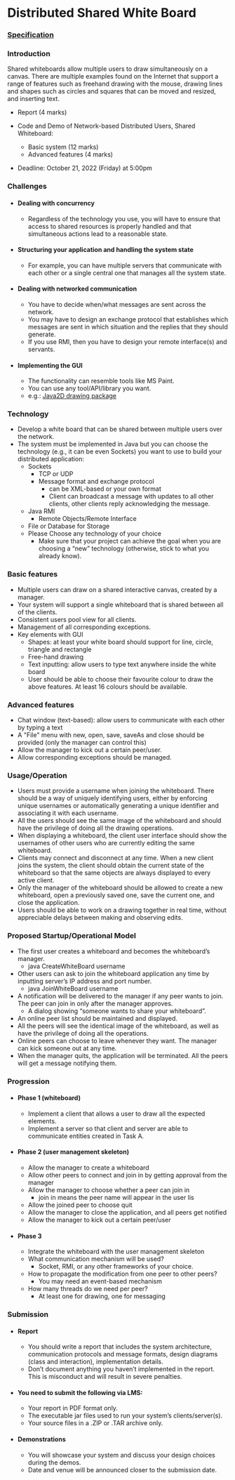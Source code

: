 # Distributed Shared White Board

### [Specification](resources/proj2-spec.pdf)



### Introduction

Shared whiteboards allow multiple users to draw simultaneously on a canvas. There are multiple examples found on the Internet that support a range of features such as freehand drawing with the mouse, drawing lines and shapes such as circles and squares that can be moved and resized, and inserting text.

* Report (4 marks)
* Code and Demo of Network-based Distributed Users, Shared Whiteboard:
  * Basic system (12 marks)
  * Advanced features (4 marks)

* Deadline: October 21, 2022 (Friday) at 5:00pm



### Challenges

* #### Dealing with concurrency

  * Regardless of the technology you use, you will have to ensure that access to shared resources is properly handled and that simultaneous actions lead to a reasonable state.

* #### Structuring your application and handling the system state

  * For example, you can have multiple servers that communicate with each other or a single central one that manages all the system state.

* #### Dealing with networked communication

  * You have to decide when/what messages are sent across the network.
  * You may have to design an exchange protocol that establishes which messages are sent in which situation and the replies that they should generate.
  * If you use RMI, then you have to design your remote interface(s) and servants.

* #### Implementing the GUI

  * The functionality can resemble tools like MS Paint.
  * You can use any tool/API/library you want.
  * e.g.: [Java2D drawing package](http://docs.oracle.com/javase/tutorial/2d/index.html)



### Technology

* Develop a white board that can be shared between multiple users over the network.
* The system must be implemented in Java but you can choose the technology (e.g., it can be even Sockets) you want to use to build your distributed application:
  * Sockets
    * TCP or UDP
    * Message format and exchange protocol
      * can be XML-based or your own format
      * Client can broadcast a message with updates to all other clients, other clients reply acknowledging the message.
  * Java RMI
    * Remote Objects/Remote Interface
  * File or Database for Storage
  * Please Choose any technology of your choice
    * Make sure that your project can achieve the goal when you are choosing a “new” technology (otherwise, stick to what you already know).



### Basic features

* Multiple users can draw on a shared interactive canvas, created by a manager.
* Your system will support a single whiteboard that is shared between all of the clients.
* Consistent users pool view for all clients.
* Management of all corresponding exceptions.
* Key elements with GUI
  * Shapes: at least your white board should support for line, circle, triangle and rectangle
  * Free-hand drawing
  * Text inputting: allow users to type text anywhere inside the white board
  * User should be able to choose their favourite colour to draw the above features. At least 16 colours  should be available.



### Advanced features

* Chat window (text-based): allow users to communicate with each other by typing a text
* A "File" menu with new, open, save, saveAs and close should be provided (only the manager can control this)
* Allow the manager to kick out a certain peer/user.
* Allow corresponding exceptions should be managed.



### Usage/Operation

* Users must provide a username when joining the whiteboard. There should be a way of uniquely identifying users, either by enforcing unique usernames or automatically generating a unique identifier and associating it with each username.
* All the users should see the same image of the whiteboard and should have the privilege of doing all the drawing operations.
* When displaying a whiteboard, the client user interface should show the usernames of other users who are currently editing the same whiteboard.
* Clients may connect and disconnect at any time. When a new client joins the system, the client should obtain the current state of the whiteboard so that the same objects are always displayed to every active client.
* Only the manager of the whiteboard should be allowed to create a new whiteboard, open a previously saved one, save the current one, and close the application.
* Users should be able to work on a drawing together in real time, without appreciable delays between making and observing edits.



### Proposed Startup/Operational Model

* The first user creates a whiteboard and becomes the whiteboard’s manager.
  * java CreateWhiteBoard <serverIPAddress> <serverPort> username
* Other users can ask to join the whiteboard application any time by inputting server’s IP address and port number.
  * java JoinWhiteBoard <serverIPAddress> <serverPort> username
* A notification will be delivered to the manager if any peer wants to join. The peer can join in only after the manager approves.
  * A dialog showing “someone wants to share your whiteboard”.
* An online peer list should be maintained and displayed.
* All the peers will see the identical image of the whiteboard, as well as have the privilege of doing all the operations.
* Online peers can choose to leave whenever they want. The manager can kick someone out at any time.
* When the manager quits, the application will be terminated. All the peers will get a message notifying them.



### Progression

* #### Phase 1 (whiteboard)

  * Implement a client that allows a user to draw all the expected elements.
  * Implement a server so that client and server are able to communicate entities created in Task A.

* #### Phase 2 (user management skeleton)

  * Allow the manager to create a whiteboard
  * Allow other peers to connect and join in by getting approval from the manager
  * Allow the manager to choose whether a peer can join in
    * join in means the peer name will appear in the user lis
  * Allow the joined peer to choose quit
  * Allow the manager to close the application, and all peers get notified
  * Allow the manager to kick out a certain peer/user

* #### Phase 3

  * Integrate the whiteboard with the user management skeleton
  * What communication mechanism will be used?
    * Socket, RMI, or any other frameworks of your choice.
  * How to propagate the modification from one peer to other peers?
    * You may need an event-based mechanism
  * How many threads do we need per peer?
    * At least one for drawing, one for messaging



### Submission

* #### Report

  * You should write a report that includes the system architecture, communication protocols and message formats, design diagrams (class and interaction), implementation details.
  * Don’t document anything you haven’t implemented in the report. This is misconduct and will result in severe penalties.

* #### You need to submit the following via LMS:

  * Your report in PDF format only.
  * The executable jar files used to run your system’s clients/server(s).
  * Your source files in a .ZIP or .TAR archive only.

* #### Demonstrations

  * You will showcase your system and discuss your design choices during the demos.
  * Date and venue will be announced closer to the submission date.



